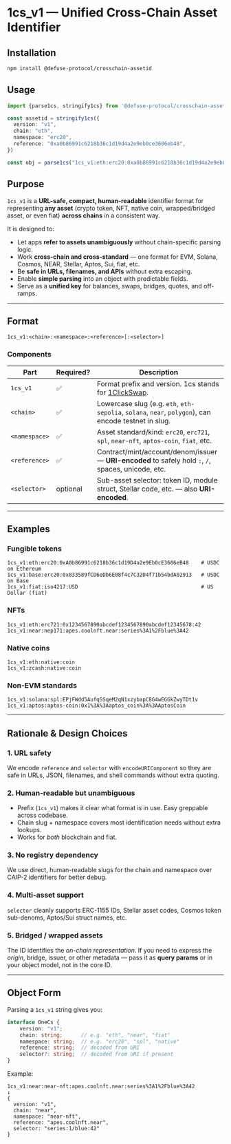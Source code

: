 # 1cs_v1 — Unified Cross-Chain Asset Identifier

## Installation

```bash
npm install @defuse-protocol/crosschain-assetid
```

## Usage

```typescript
import {parse1cs, stringify1cs} from '@defuse-protocol/crosschain-assetid';

const assetid = stringify1cs({
  version: "v1",
  chain: "eth",
  namespace: "erc20",
  reference: "0xa0b86991c6218b36c1d19d4a2e9eb0ce3606eb48",
})

const obj = parse1cs("1cs_v1:eth:erc20:0xa0b86991c6218b36c1d19d4a2e9eb0ce3606eb48")
```

## Purpose

`1cs_v1` is a **URL-safe, compact, human-readable** identifier format for
representing **any asset** (crypto token, NFT, native coin, wrapped/bridged asset,
or even fiat) **across chains** in a consistent way.

It is designed to:

- Let apps **refer to assets unambiguously** without chain-specific parsing logic.
- Work **cross-chain and cross-standard** — one format for EVM, Solana, Cosmos, NEAR,
  Stellar, Aptos, Sui, fiat, etc.
- Be **safe in URLs, filenames, and APIs** without extra escaping.
- Enable **simple parsing** into an object with predictable fields.
- Serve as a **unified key** for balances, swaps, bridges, quotes, and off-ramps.

---

## Format

```
1cs_v1:<chain>:<namespace>:<reference>[:<selector>]
```

### Components

| Part          | Required? | Description                                                                                                                                      |
|---------------|-----------|--------------------------------------------------------------------------------------------------------------------------------------------------|
| `1cs_v1`      | ✅         | Format prefix and version. 1cs stands for [1ClickSwap](https://docs.near-intents.org/near-intents/integration/distribution-channels/1click-api). |
| `<chain>`     | ✅         | Lowercase slug (e.g. `eth`, `eth-sepolia`, `solana`, `near`, `polygon`), can encode testnet in slug.                                             |
| `<namespace>` | ✅         | Asset standard/kind: `erc20`, `erc721`, `spl`, `near-nft`, `aptos-coin`, `fiat`, etc.                                                            |
| `<reference>` | ✅         | Contract/mint/account/denom/issuer — **URI-encoded** to safely hold `:`, `/`, spaces, unicode, etc.                                              |
| `<selector>`  | optional  | Sub-asset selector: token ID, module struct, Stellar code, etc. — also **URI-encoded**.                                                          |

---

## Examples

### Fungible tokens

```
1cs_v1:eth:erc20:0xA0b86991c6218b36c1d19D4a2e9Eb0cE3606eB48    # USDC on Ethereum
1cs_v1:base:erc20:0x833589fCD6eDb6E08f4c7C32D4f71b54bdA02913   # USDC on Base
1cs_v1:fiat:iso4217:USD                                        # US Dollar (fiat)
```

### NFTs

```
1cs_v1:eth:erc721:0x1234567890abcdef1234567890abcdef12345678:42
1cs_v1:near:nep171:apes.coolnft.near:series%3A1%2Fblue%3A42
```

### Native coins

```
1cs_v1:eth:native:coin
1cs_v1:zcash:native:coin
```

### Non-EVM standards

```
1cs_v1:solana:spl:EPjFWdd5AufqSSqeM2qN1xzybapC8G4wEGGkZwyTDt1v
1cs_v1:aptos:aptos-coin:0x1%3A%3Aaptos_coin%3A%3AAptosCoin
```

---

## Rationale & Design Choices

### 1. URL safety

We encode `reference` and `selector` with `encodeURIComponent` so they are safe in URLs, JSON, filenames, and shell
commands without extra quoting.

### 2. Human-readable but unambiguous

- Prefix (`1cs_v1`) makes it clear what format is in use. Easy greppable across codebase.
- Chain slug + namespace covers most identification needs without extra lookups.
- Works for *both* blockchain and fiat.

### 3. No registry dependency
 
We use direct, human-readable slugs for the chain and namespace over CAIP-2 identifiers for better debug.

### 4. Multi-asset support

`selector` cleanly supports ERC-1155 IDs, Stellar asset codes, Cosmos token sub-denoms, Aptos/Sui struct names, etc.

### 5. Bridged / wrapped assets

The ID identifies the *on-chain representation*. If you need to express the *origin*, bridge, issuer, or other
metadata — pass it as **query params** or in your object model, not in the core ID.

---

## Object Form

Parsing a `1cs_v1` string gives you:

```ts
interface OneCs {
    version: "v1";
    chain: string;      // e.g. "eth", "near", "fiat"
    namespace: string;  // e.g. "erc20", "spl", "native"
    reference: string;  // decoded from URI
    selector?: string;  // decoded from URI if present
}
```

Example:

```
1cs_v1:near:near-nft:apes.coolnft.near:series%3A1%2Fblue%3A42
↓
{
  version: "v1",
  chain: "near",
  namespace: "near-nft",
  reference: "apes.coolnft.near",
  selector: "series:1/blue:42"
}
```
